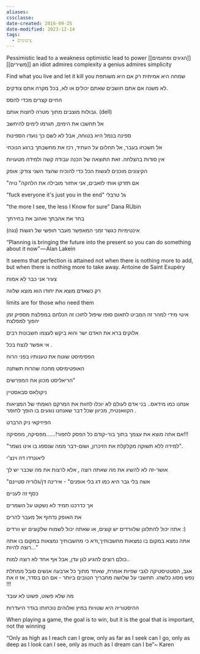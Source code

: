 ```yaml
---
aliases: 
cssclasse: 
date-created: 2016-09-25
date-modified: 2023-12-14
tags:
  - ציטוטים
---
```

 Pessimistic lead to a weakness optimistic lead to power
[[הגיגים ופתגמים]]
[[משירים]]
an idiot admires complexity
a genius admires simplicity

Find what you live and let it kill you
שמחה היא אמיתית רק אם היא משותפת

לא משנה אם אתם חושבים שאתם יכולים או לא, בכל מקרה אתם צודקים.

החיים קצרים מכדי להסס

גבולות מוצבים מתוך מטרה לחצות אותם. (dell)

אל תחשבו את הימים, תגרמו לימים להיחשב

ספינה בנמל היא בטוחה, אבל לא לשם כך נועדו הספינות

אל תשכחו בעבר, אל תחלום על העתיד, רכז את מחשבתך ברגע הנוכחי

אין סודות בהצלחה. זאת התוצאה של הכנה עבודה קשה ולמידה מטעויות

הקיצונים מוכנים לעשות הכל כדי להוכיח שהצד השני צודק: אופק

"אם תזרקו אותי לזאבים, אני אחזור מובילה את הלהקה" נויה

"fuck everyone it's just you in the end" גל טרבלי

"the more I see, the less I Know for sure"
Dana RUbin

בחר את אהבתך ואהוב את בחירתך

אינטימיות כגשר זמני המאפשר מעבר חופשי של רגשות (נגה)

“Planning is bringing the future into the present so you can do something about it now” — Alan Lakein

It seems that perfection is attained not when there is nothing more to add, but when there is nothing more to take away.
Antoine de Saint Exupéry

צעיר אני כבר לא אמות

רק כשאדם מוצא את יחודו הוא מוצא שלווה

limits are for those who need them

איטי מידי למהר
זה המביט לתאום סופו שיפול לתוכו
זה הנלחם במפלצת מספיק זמן  יהפוך למפלצת

אלוקים ברא את האדם ישר והוא ביקש לעצמו חשבונות רבים

אי אפשר לנצח בכל .

הפסימיסט שוטח את טענותיו בפני הרוח

האופטימיסט מחכה שהרוח תשתנה

הריאליסט מכוון את המפרשים"

ניקולאס סבאסטיין

אנחנו כמו מידאס.. בני אדם לעולם לא יוכלו לחוות את המרקם האמתי של המציאות הקוואנטית, מכיוון שכל דבר שאנחנו נוגעים בו הופך לחומר .

הפיזיקאי ניק הרברט

אם אתה מוצא את עצמך בתוך בור-קודם כל הפסק לחפור!......מפסיקה, מפסיקה!!!

"למידה ללא תשוקה מקלקלת את הזיכרון, ושום-דבר ממה שנספג בו אינו נשמר".

 ליאונרדו דה וינצ'י

אושר-זה לא להשיג את מה שאתה רוצה , אלא לרצות את מה שכבר יש לך

"אשה בלי גבר היא כמו דג בלי אופנים" - אירינה דן/גלוריה סטיינם

כסף זה לעניים

אך כדרכנו תמיד לא נשקוט על השמרים

את האופק נדחוף אל מעבר להרים

אתה יכול להתלונן שלוורדים יש קוצים, או שאתה יכול לשמוח שלקוצים יש וורדים :)

אתה נמצא במקום בו נמצאות מחשבותיך,ודא כי מחשבותיך נמצאות במקום בו אתה רוצה להיות..."

כולם רוצים להגיע לגן עדן, אבל אף אחד לא רוצה למות..

אגב, הסטטיסטיקה לגבי שפיות אומרת, שאחד מתוך כל ארבעה אנשים סובל ממחלת נפש מסוג כלשהו. תחשבי על שלושה מחבריך הטובים ביותר - אם הם בסדר, אז זו את !!!

מה שלא פשוט, פשוט לא עובד

ההיסטוריה היא שטויות במיץ ואלוהים נוכחותו בגדר היעדרות

When playing a game, the goal is to win, but it is the goal that is important, not the winning

“Only as high as I reach can I grow, only as far as I seek can I go, only as deep as I look can I see, only as much as I dream can I be”~ Karen
